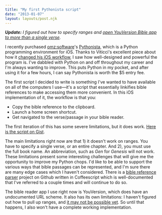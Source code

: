```yaml
---
title: "My first Pythonista script"
date: "2013-01-07"
layout: layouts/post.njk
---
```


_**Update:** I figured out how to specify ranges and [open YouVersion Bible app to more than a single verse](http://bentsai.wordpress.com/2013/12/18/youversion-bible-url-scheme/ "YouVersion Bible URL Scheme")._

I recently purchased [omz:software](http://omz-software.com)'s [Pythonista](http://omz-software.com/Pythonista), which is a Python programming environment for iOS. Thanks to Viticci's excellent piece about how it [changed his iOS workflow](http://www.macstories.net/stories/automating-ios-how-pythonista-changed-my-workflow/), I saw how well-designed and powerful the program is. I've dabbled with Python on and off throughout my career and I'm always wanting to improve. This puts Python in my pocket, and after using it for a few hours, I can say Pythonista is worth the \$5 entry fee.

The first script I decided to write is something I've wanted to have available on all of the computers I use—it's a script that essentially linkifies bible references to make accessing them more convenient. In this iOS implementation of it, the workflow is that you:

- Copy the bible reference to the clipboard.
- Launch a home screen shortcut.
- Get navigated to the verse/passage in your bible reader.

The first iteration of this has some severe limitations, but it does work. [Here is the script on Gist](https://gist.github.com/bentsai/4471849#file-biblerefs-py).

The main limitations right now are that 1) it doesn't work on ranges. You have to specify a single verse, or an entire chapter. And 2), you must use the full book name. An abbreviation, such as _Gen_ for _Genesis_ will not work. These limitations present some interesting challenges that will give me the opportunity to improve my Python chops. I'd like to be able to support the various ways that bible passages can be represented, and I'm sure there are many edge cases which I haven't considered. There is a [bible reference parser](https://github.com/openbibleinfo/Bible-Passage-Reference-Parser/) project on Github written in Coffeescript which is well-documented that I've referred to a couple times and will continue to do so.

The bible reader app I use right now is YouVersion, which does have an undocumented URL scheme. It also has its own limitations: I haven't figured out how to pull up ranges, and [it may not be possible yet](https://twitter.com/bdmontz/status/288085216927547392). So until that happens, I also won't have a complete working implementation.
